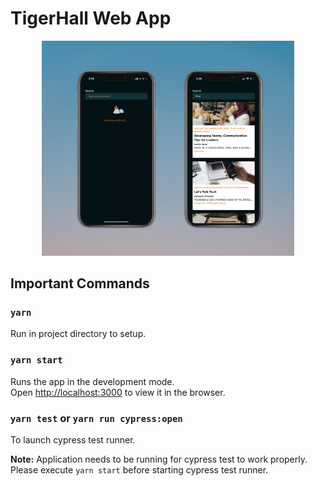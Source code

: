 # TigerHall Web App
<p align="center">
  <img src="https://raw.githubusercontent.com/Aarthysekar/content-search/master/showcase.png" alt="Showcase" width="80%">
</p>

## Important Commands


### `yarn`

Run in project directory to setup.

### `yarn start`

Runs the app in the development mode.<br />
Open [http://localhost:3000](http://localhost:3000) to view it in the browser.


### `yarn test` or `yarn run cypress:open`

To launch cypress test runner.

**Note:** Application needs to be running for cypress test to work properly. Please execute `yarn start` before starting cypress test runner.
